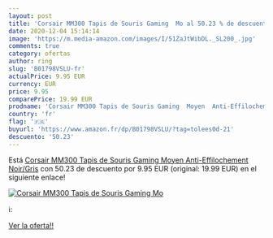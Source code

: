 ```yaml
---
layout: post
title: 'Corsair MM300 Tapis de Souris Gaming  Mo al 50.23 % de descuento'
date: 2020-12-04 15:14:14
image: 'https://m.media-amazon.com/images/I/51ZaJtWibDL._SL200_.jpg'
comments: true
category: ofertas
author: ring
slug: 'B01798VSLU-fr'
actualPrice: 9.95 EUR
currency: EUR
price: 9.95
comparePrice: 19.99 EUR
prodname: 'Corsair MM300 Tapis de Souris Gaming  Moyen  Anti-Effilochement  Noir/Gris'
country: 'fr'
flag: '🇫🇷'
buyurl: 'https://www.amazon.fr/dp/B01798VSLU/?tag=tolees0d-21'
descuento: '50.23'
---
```


Está [Corsair MM300 Tapis de Souris Gaming  Moyen  Anti-Effilochement  Noir/Gris](https://www.amazon.fr/dp/B01798VSLU/?tag=tolees0d-21) con 50.23 de descuento por 9.95 EUR (original: 19.99 EUR) en el siguiente enlace!

[![Corsair MM300 Tapis de Souris Gaming  Mo](https://m.media-amazon.com/images/I/51ZaJtWibDL._SL200_.jpg)](https://www.amazon.fr/dp/B01798VSLU/?tag=tolees0d-21)

ℹ️:


[Ver la oferta!!](https://www.amazon.fr/dp/B01798VSLU/?tag=tolees0d-21)
